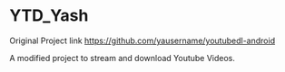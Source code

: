 # YTD_Yash
Original Project link
https://github.com/yausername/youtubedl-android

A modified project to stream and download Youtube Videos.
